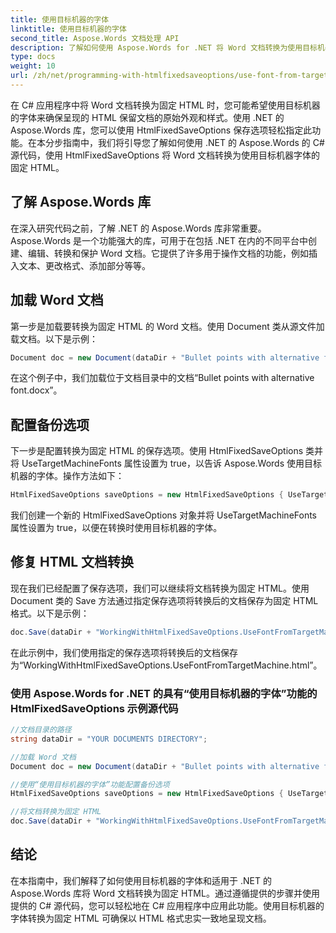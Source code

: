 ```yaml
---
title: 使用目标机器的字体
linktitle: 使用目标机器的字体
second_title: Aspose.Words 文档处理 API
description: 了解如何使用 Aspose.Words for .NET 将 Word 文档转换为使用目标机器字体的固定 HTML。
type: docs
weight: 10
url: /zh/net/programming-with-htmlfixedsaveoptions/use-font-from-target-machine/
---
```


在 C# 应用程序中将 Word 文档转换为固定 HTML 时，您可能希望使用目标机器的字体来确保呈现的 HTML 保留文档的原始外观和样式。使用 .NET 的 Aspose.Words 库，您可以使用 HtmlFixedSaveOptions 保存选项轻松指定此功能。在本分步指南中，我们将引导您了解如何使用 .NET 的 Aspose.Words 的 C# 源代码，使用 HtmlFixedSaveOptions 将 Word 文档转换为使用目标机器字体的固定 HTML。

## 了解 Aspose.Words 库

在深入研究代码之前，了解 .NET 的 Aspose.Words 库非常重要。Aspose.Words 是一个功能强大的库，可用于在包括 .NET 在内的不同平台中创建、编辑、转换和保护 Word 文档。它提供了许多用于操作文档的功能，例如插入文本、更改格式、添加部分等等。

## 加载 Word 文档

第一步是加载要转换为固定 HTML 的 Word 文档。使用 Document 类从源文件加载文档。以下是示例：

```csharp
Document doc = new Document(dataDir + "Bullet points with alternative font.docx");
```

在这个例子中，我们加载位于文档目录中的文档“Bullet points with alternative font.docx”。

## 配置备份选项

下一步是配置转换为固定 HTML 的保存选项。使用 HtmlFixedSaveOptions 类并将 UseTargetMachineFonts 属性设置为 true，以告诉 Aspose.Words 使用目标机器的字体。操作方法如下：

```csharp
HtmlFixedSaveOptions saveOptions = new HtmlFixedSaveOptions { UseTargetMachineFonts = true };
```

我们创建一个新的 HtmlFixedSaveOptions 对象并将 UseTargetMachineFonts 属性设置为 true，以便在转换时使用目标机器的字体。

## 修复 HTML 文档转换

现在我们已经配置了保存选项，我们可以继续将文档转换为固定 HTML。使用 Document 类的 Save 方法通过指定保存选项将转换后的文档保存为固定 HTML 格式。以下是示例：

```csharp
doc.Save(dataDir + "WorkingWithHtmlFixedSaveOptions.UseFontFromTargetMachine.html", saveOptions);
```

在此示例中，我们使用指定的保存选项将转换后的文档保存为“WorkingWithHtmlFixedSaveOptions.UseFontFromTargetMachine.html”。

### 使用 Aspose.Words for .NET 的具有“使用目标机器的字体”功能的 HtmlFixedSaveOptions 示例源代码

```csharp
//文档目录的路径
string dataDir = "YOUR DOCUMENTS DIRECTORY";

//加载 Word 文档
Document doc = new Document(dataDir + "Bullet points with alternative font.docx");

//使用“使用目标机器的字体”功能配置备份选项
HtmlFixedSaveOptions saveOptions = new HtmlFixedSaveOptions { UseTargetMachineFonts = true };

//将文档转换为固定 HTML
doc.Save(dataDir + "WorkingWithHtmlFixedSaveOptions.UseFontFromTargetMachine.html", saveOptions);
```

## 结论

在本指南中，我们解释了如何使用目标机器的字体和适用于 .NET 的 Aspose.Words 库将 Word 文档转换为固定 HTML。通过遵循提供的步骤并使用提供的 C# 源代码，您可以轻松地在 C# 应用程序中应用此功能。使用目标机器的字体转换为固定 HTML 可确保以 HTML 格式忠实一致地呈现文档。
